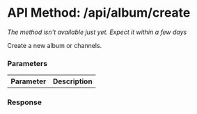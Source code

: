 # API Method: /api/album/create

_The method isn't available just yet. Expect it within a few days_

Create a new album or channels.


### Parameters

<table class="pretty">
  <tr><th>Parameter</th><th>Description</th></tr>
</table>


### Response

